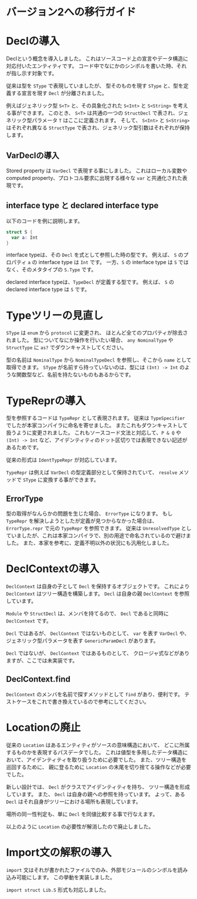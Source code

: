 # バージョン2への移行ガイド

# Declの導入

Declという概念を導入しました。
これはソースコード上の宣言やデータ構造に対応付いたエンティティです。
コード中でなにかのシンボルを書いた時、それが指し示す対象です。

従来は型を `SType` で表現していましたが、
型そのものを現す `SType` と、型を定義する宣言を現す `Decl` が分離されました。

例えばジェネリック型 `S<T>` と、その具象化された `S<Int>` と `S<String>` を考える事ができます。
このとき、 `S<T>` は共通の一つの `StructDecl` で表され、ジェネリック型パラメータ `T` はここに定義されます。
そして、 `S<Int>` と `S<String>` はそれぞれ異なる `StructType` で表され、ジェネリック型引数はそれぞれが保持します。

## VarDeclの導入

Stored property は `VarDecl` で表現する事にしました。
これはローカル変数やcomputed property、プロトコル要求に出現する様々な `var` と共通化された表現です。

## interface type と declared interface type

以下のコードを例に説明します。

```swift
struct S {
  var a: Int
}
```

interface typeは、その `Decl` を式として参照した時の型です。
例えば、 `S` のプロパティ `a` の interface type は `Int` です。
一方、`S` の interface type は `S` ではなく、そのメタタイプの `S.Type` です。

declared interface typeは、`TypeDecl` が定義する型です。
例えば、 `S` の declared interface type は `S` です。

# Typeツリーの見直し

`SType` は `enum` から `protocol` に変更され、
ほとんど全てのプロパティが除去されました。
型についてなにか操作を行いたい場合、 `any NominalType` や `StructType` に `as?` でダウンキャストしてください。

型の名前は `NominalType` から `NominalTypeDecl` を参照し、そこから `name` として取得できます。
`SType` が名前すら持っていないのは、型には `(Int) -> Int` のような関数型など、名前を持たないものもあるからです。

# TypeReprの導入

型を参照するコードは `TypeRepr` として表現されます。
従来は `TypeSpecifier` でしたが本家コンパイラに命名を寄せました。
またこれもダウンキャストして扱うように変更されました。
これもソースコード文法と対応して、`P & Q` や `(Int) -> Int` など、アイデンティティのドット区切りでは表現できない記述があるためです。

従来の形式は `IdentTypeRepr` が対応しています。

`TypeRepr` は例えば `VarDecl` の型定義部分として保持されていて、
`resolve` メソッドで `SType` に変換する事ができます。

## ErrorType

型の取得がなんらかの問題を生じた場合、 `ErrorType` になります。
もし `TypeRepr` を解決しようとしたが定義が見つからなかった場合は、 `ErrorType.repr` で元の `TypeRepr` を参照できます。
従来は `UnresolvedType` としていましたが、これは本家コンパイラで、別の用途で命名されているので避けました。
また、本家を参考に、定義不明以外の状況にも汎用化しました。

# DeclContextの導入

`DeclContext` は自身の子として `Decl` を保持するオブジェクトです。
これにより `DeclContext` はツリー構造を構築します。
`Decl` は自身の親 `DeclContext` を参照しています。

`Module` や `StructDecl` は、メンバを持てるので、 `Decl` であると同時に `DeclContext` です。 

`Decl` ではあるが、 `DeclContext` ではないものとして、
`var` を表す `VarDecl` や、ジェネリック型パラメータを表す `GenericParamDecl` があります。

`Decl` ではないが、 `DeclContext` ではあるものとして、
クロージャ式などがありますが、ここでは未実装です。

## DeclContext.find

`DeclContext` のメンバを名前で探すメソッドとして `find` があり、便利です。
テストケースをこれで書き換えているので参考にしてください。

# Locationの廃止

従来の `Location` はあるエンティティがソースの意味構造において、
どこに所属するものかを表現するパスデータでした。
これは値型を多用したデータ構造において、アイデンティティを取り扱うために必要でした。
また、ツリー構造を巡回するために、
親に登るために `Location` の末尾を切り捨てる操作などが必要でした。

新しい設計では、 `Decl` がクラスでアイデンティティを持ち、
ツリー構造を形成しています。
また、 `Decl` は自身の親への参照を持っています。
よって、ある `Decl` はそれ自身がツリーにおける場所も表現しています。

場所の同一性判定も、単に `Decl` を同値比較する事で行なえます。

以上のように `Location` の必要性が解消したので廃止しました。

# Import文の解釈の導入

`import` 文はそれが書かれたファイルでのみ、外部モジュールのシンボルを読み込み可能にします。
この挙動を実装しました。

`import struct Lib.S` 形式も対応しました。
